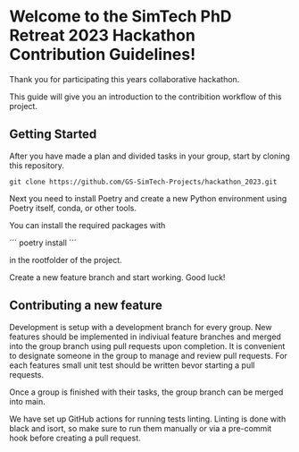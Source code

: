 # Welcome to the SimTech PhD Retreat 2023 Hackathon Contribution Guidelines!

Thank you for participating this years collaborative hackathon.

This guide will give you an introduction to the contribition workflow of this project.

## Getting Started

After you have made a plan and divided tasks in your group, start by cloning this repository.

```
git clone https://github.com/GS-SimTech-Projects/hackathon_2023.git
```

Next you need to install Poetry and create a new Python environment using Poetry itself, conda, or other tools.

You can install the required packages with

´´´
poetry install
´´´

in the rootfolder of the project.

Create a new feature branch and start working. Good luck!

## Contributing a new feature

Development is setup with a development branch for every group.
New features should be implemented in indiviual feature branches and merged into the group branch using pull requests upon completion.
It is convenient to designate someone in the group to manage and review pull requests. For each features small unit test should be written bevor starting a pull requests.

Once a group is finished with their tasks, the group branch can be merged into main.

We have set up GitHub actions for running tests linting.
Linting is done with black and isort, so make sure to run them manually or via a pre-commit hook before creating a pull request.
